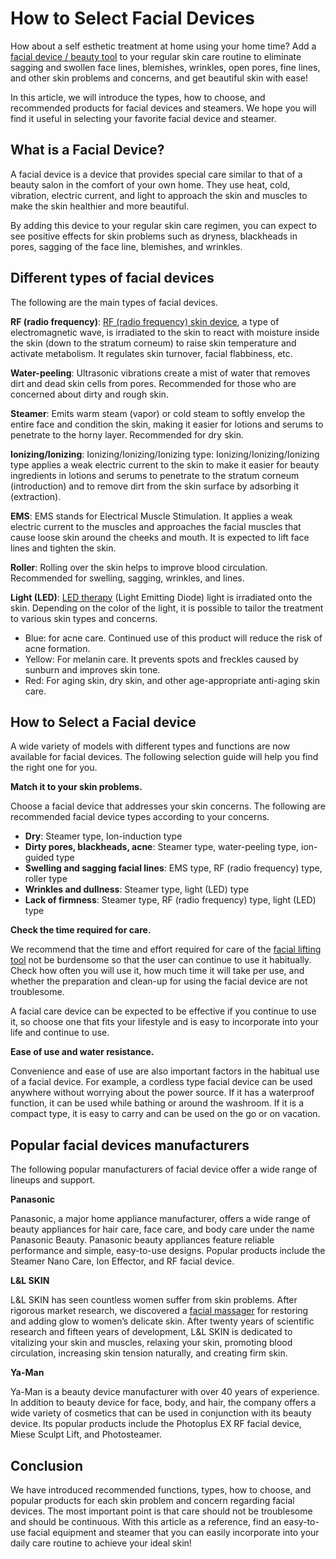 # How to Select Facial Devices #

How about a self esthetic treatment at home using your home time? Add a [facial device / beauty tool](https://www.llskin.jp/) to your regular skin care routine to eliminate sagging and swollen face lines, blemishes, wrinkles, open pores, fine lines, and other skin problems and concerns, and get beautiful skin with ease!

In this article, we will introduce the types, how to choose, and recommended products for facial devices and steamers. We hope you will find it useful in selecting your favorite facial device and steamer.

## What is a Facial Device? ##

A facial device is a device that provides special care similar to that of a beauty salon in the comfort of your own home. They use heat, cold, vibration, electric current, and light to approach the skin and muscles to make the skin healthier and more beautiful.

By adding this device to your regular skin care regimen, you can expect to see positive effects for skin problems such as dryness, blackheads in pores, sagging of the face line, blemishes, and wrinkles.

## Different types of facial devices ##

The following are the main types of facial devices.

**RF (radio frequency)**: [RF (radio frequency) skin device](https://www.llskin.jp/products/via/), a type of electromagnetic wave, is irradiated to the skin to react with moisture inside the skin (down to the stratum corneum) to raise skin temperature and activate metabolism. It regulates skin turnover, facial flabbiness, etc.

**Water-peeling**: Ultrasonic vibrations create a mist of water that removes dirt and dead skin cells from pores. Recommended for those who are concerned about dirty and rough skin.

**Steamer**: Emits warm steam (vapor) or cold steam to softly envelop the entire face and condition the skin, making it easier for lotions and serums to penetrate to the horny layer. Recommended for dry skin.

**Ionizing/Ionizing**: Ionizing/Ionizing/Ionizing type: Ionizing/Ionizing/Ionizing type applies a weak electric current to the skin to make it easier for beauty ingredients in lotions and serums to penetrate to the stratum corneum (introduction) and to remove dirt from the skin surface by adsorbing it (extraction).

**EMS**: EMS stands for Electrical Muscle Stimulation. It applies a weak electric current to the muscles and approaches the facial muscles that cause loose skin around the cheeks and mouth. It is expected to lift face lines and tighten the skin.

**Roller**: Rolling over the skin helps to improve blood circulation. Recommended for swelling, sagging, wrinkles, and lines.

**Light (LED)**: [LED therapy](https://www.llskin.jp/products/yoko/) (Light Emitting Diode) light is irradiated onto the skin. Depending on the color of the light, it is possible to tailor the treatment to various skin types and concerns.

- Blue: for acne care. Continued use of this product will reduce the risk of acne formation.
- Yellow: For melanin care. It prevents spots and freckles caused by sunburn and improves skin tone.
- Red: For aging skin, dry skin, and other age-appropriate anti-aging skin care.

## How to Select a Facial device ##

A wide variety of models with different types and functions are now available for facial devices. The following selection guide will help you find the right one for you.

**Match it to your skin problems.**

Choose a facial device that addresses your skin concerns. The following are recommended facial device types according to your concerns.

- **Dry**: Steamer type, Ion-induction type
- **Dirty pores, blackheads, acne**: Steamer type, water-peeling type, ion-guided type
- **Swelling and sagging facial lines**: EMS type, RF (radio frequency) type, roller type
- **Wrinkles and dullness**: Steamer type, light (LED) type
- **Lack of firmness**: Steamer type, RF (radio frequency) type, light (LED) type

**Check the time required for care.**

We recommend that the time and effort required for care of the [facial lifting tool](https://www.llskin.jp/products/mio2/) not be burdensome so that the user can continue to use it habitually. Check how often you will use it, how much time it will take per use, and whether the preparation and clean-up for using the facial device are not troublesome.

A facial care device can be expected to be effective if you continue to use it, so choose one that fits your lifestyle and is easy to incorporate into your life and continue to use.

**Ease of use and water resistance.**

Convenience and ease of use are also important factors in the habitual use of a facial device.
For example, a cordless type facial device can be used anywhere without worrying about the power source. If it has a waterproof function, it can be used while bathing or around the washroom. If it is a compact type, it is easy to carry and can be used on the go or on vacation.

## Popular facial devices manufacturers ##

The following popular manufacturers of facial device offer a wide range of lineups and support.

**Panasonic**

Panasonic, a major home appliance manufacturer, offers a wide range of beauty appliances for hair care, face care, and body care under the name Panasonic Beauty. Panasonic beauty appliances feature reliable performance and simple, easy-to-use designs. Popular products include the Steamer Nano Care, Ion Effector, and RF facial device.

**L&L SKIN**

L&L SKIN has seen countless women suffer from skin problems. After rigorous market research, we discovered a [facial massager](https://www.llskin.jp/products/mio2/) for restoring and adding glow to women’s delicate skin. After twenty years of scientific research and fifteen years of development, L&L SKIN is dedicated to vitalizing your skin and muscles, relaxing your skin, promoting blood circulation, increasing skin tension naturally, and creating firm skin.

**Ya-Man**

Ya-Man is a beauty device manufacturer with over 40 years of experience. In addition to beauty device for face, body, and hair, the company offers a wide variety of cosmetics that can be used in conjunction with its beauty device. Its popular products include the Photoplus EX RF facial device, Miese Sculpt Lift, and Photosteamer.

## Conclusion ##

We have introduced recommended functions, types, how to choose, and popular products for each skin problem and concern regarding facial devices. The most important point is that care should not be troublesome and should be continuous. With this article as a reference, find an easy-to-use facial equipment and steamer that you can easily incorporate into your daily care routine to achieve your ideal skin!

